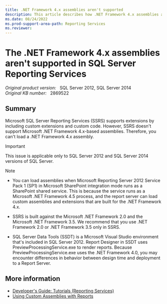```yaml
---
title: .NET Framework 4.x assemblies aren't supported 
description: This article describes how .NET Framework 4.x assemblies aren't supported in SQL Server Reporting Services.
ms.date: 08/24/2022
ms.prod-support-area-path: Reporting Services
ms.reviewer: 
---
```


# The .NET Framework 4.x assemblies aren't supported in SQL Server Reporting Services

_Original product version:_ &nbsp; SQL Server 2012, SQL Server 2014  
_Original KB number:_ &nbsp; 2869522

## Summary

Microsoft SQL Server Reporting Services (SSRS) supports extensions by including custom extensions and custom code. However, SSRS doesn't support Microsoft .NET Framework 4.x-based assemblies. Therefore, you can't load a .NET Framework 4.x assembly.

> [!IMPORTANT]
> This issue is applicable only to SQL Server 2012 and SQL Server 2014 versions of SQL Server.

> [!NOTE]
>
> - You can load assemblies when Microsoft Reporting Server 2012 Service Pack 1 (SP1) in Microsoft SharePoint integration mode runs as a SharePoint shared service. This is because the service runs as a Microsoft .NET Framework 4.5 process, and the report server can load custom assemblies and extensions that are built for the .NET Framework 4.x.
>
> - SSRS is built against the Microsoft .NET Framework 2.0 and the Microsoft .NET Framework 3.5. We recommend that you use .NET Framework 2.0 or .NET Framework 3.5 only in SSRS.
>
> - SQL Server Data Tools (SSDT) is a Microsoft Visual Studio environment that's included in SQL Server 2012. Report Designer in SSDT uses PreviewProcessingService.exe to render reports. Because PreviewProcessingService.exe uses the .NET Framework 4.0, you may encounter differences in behavior between design time and deployment to a Report Server.

## More information

- [Developer's Guide: Tutorials (Reporting Services)](/previous-versions/sql/sql-server-2008-r2/aa337423(v=sql.105))
- [Using Custom Assemblies with Reports](/sql/reporting-services/custom-assemblies/using-custom-assemblies-with-reports)
